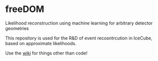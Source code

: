 # freeDOM

Likelihood reconstruction using machine learning for arbitrary detector geometries

This repository is used for the R&D of event recosntrcution in IceCube, based on approximate likelihoods.

Use the [wiki](https://github.com/philippeller/freeDOM/wiki) for things other than code!

